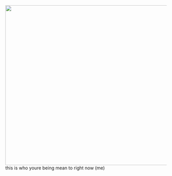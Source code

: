 <img align="center" width="520" height="500" src="https://github.com/user-attachments/assets/856cff8a-7e34-4789-b2c1-93c96d33da6d">
this is who youre being mean to right now (me) 
